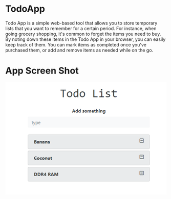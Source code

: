 TodoApp
===============

Todo App is a simple web-based tool that allows you to store temporary lists that you want to remember for a certain period. For instance, when going grocery shopping, it's common to forget the items you need to buy. By noting down these items in the Todo App in your browser, you can easily keep track of them. You can mark items as completed once you've purchased them, or add and remove items as needed while on the go.


App Screen Shot
===============

![alt text](https://github.com/Gurusivaram/todoApp/blob/main/todo_example.png?raw=true)

